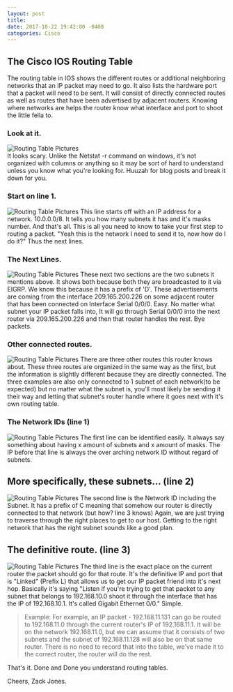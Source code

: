 ```yaml
--- 
layout: post 
title: 
date: 2017-10-22 19:42:00 -0400 
categories: Cisco 
---
```


## The Cisco IOS Routing Table

The routing table in IOS shows the different routes or additional neighboring networks that an IP packet may need to go. It also lists the hardware port that a packet will need to be sent. It will consist of directly connected routes as well as routes that have been advertised by adjacent routers. Knowing where networks are helps the router know what interface and port to shoot the little fella to. 

### Look at it. 
![Routing Table Pictures](/assets/img/CiscoRoutingTable/1.png)  
It looks scary. Unlike the Netstat -r command on windows, it's not organized with columns or anything so it may be sort of hard to understand unless you know what you're looking for. Huuzah for blog posts and break it down for you. 

### Start on line 1. 
![Routing Table Pictures](/assets/img/CiscoRoutingTable/2.png)
This line starts off with an IP address for a network. 10.0.0.0/8. It tells you how many subnets it has and it's masks number. And that's all. This is all you need to know to take your first step to routing a packet. "Yeah this is the network I need to send it to, now how do I do it?" Thus the next lines. 

### The Next Lines. 
![Routing Table Pictures](/assets/img/CiscoRoutingTable/3.png)
These next two sections are the two subnets it mentions above. It shows both because both they are broadcasted to it via EIGRP. We know this because it has a prefix of 'D'. These advertisements are coming from the interface 209.165.200.226 on some adjacent router that has been connected on Interface Serial 0/0/0. Easy. No matter what subnet your IP packet falls into, It will go through Serial 0/0/0 into the next router via 209.165.200.226 and then that router handles the rest. Bye packets.   

### Other connected routes.
![Routing Table Pictures](/assets/img/CiscoRoutingTable/4.png)
There are three other routes this router knows about. These three routes are organized in the same way as the first, but the information is slightly different because they are directly connected. The three examples are also only connected to 1 subnet of each network(to be expected) but no matter what the subnet is, you'll most likely be sending it their way and letting that subnet's router handle where it goes next with it's own routing table. 

### The Network IDs (line 1)
![Routing Table Pictures](/assets/img/CiscoRoutingTable/5.png)
The first line can be identified easily. It always say something about having x amount of subnets and x amount of masks. The IP before that line is always the over arching network ID without regard of subnets. 

## More specifically, these subnets... (line 2)
![Routing Table Pictures](/assets/img/CiscoRoutingTable/6.png)
The second line is the Network ID including the Subnet. It has a prefix of C meaning that somehow our router is directly connected to that network (but how? line 3 knows) Again, we are just trying to traverse through the right places to get to our host. Getting to the right network that has the right subnet sounds like a good plan. 


## The definitive route. (line 3)
![Routing Table Pictures](/assets/img/CiscoRoutingTable/7.png)
The third line is the exact place on the current router the packet should go for that route. It's the definitive IP and port that is "Linked" (Prefix L) that allows us to get our IP packet friend into it's next hop. Basically it's saying "Listen if you're trying to get that packet to any subnet that belongs to 192.168.10.0 shoot it through the interface that has the IP of 192.168.10.1. It's called Gigabit Ethernet 0/0." Simple.   

>Example:
 For example, an IP packet - 192.168.11.131 can go be routed to 192.168.11.0 through the  current router's IP of 192.168.11.1. It will be on the network 192.168.11.0, but we can  assume that it consists of two subnets and the subnet of 192.168.11.128 will also be on that same router. There is no need to record that into the table, we've made it to the correct router, the router will do the rest.  


That's it. Done and Done you understand routing tables. 





Cheers, 
Zack Jones.



